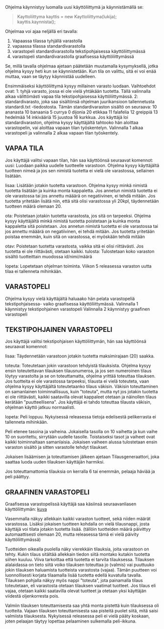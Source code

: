 Ohjelma käynnistyy luomalla uusi käyttöliittymä ja käynnistämällä se:
>Kayttoliittyma kayttis = new Kayttoliittyma(lukija);        
>kayttis.kaynnista();

Ohjelmaa voi ajaa neljällä eri tavalla: 
1) Vapaassa tilassa tyhjällä varastolla
2) vapaassa tilassa standardivarastolla
3) varastopeli standardivarastolla tekstipohjaisessa käyttöliittymässä
4) varastopeli standardivarastolla graafisessa käyttöliittymässä

Se, millä tavalla ohjelmaa ajetaan päätetään muutamalla kysymyksellä, jotka ohjelma kysyy heti kun se käynnistetään.
Kun tila on valittu, sitä ei voi enää muttaa, vaan se täytyy käynnistää uudelleen.

Ensimmäiseksi käyttöliittymä kysyy millainen varasto luodaan. Vaihtoehdot ovat:
1: tyhjä varasto, jossa ei ole vielä yhtäkään tuotetta. Tällä valinnalla alkaa välittömästi vapaa tila tekstipohjaisessa 
käyttöliittymässä. 
2: standardivarasto, joka saa sisältönsä ohjelman juurikansioon tallennetusta standardi.txt -tiedostosta. Tämän 
standardivaraston sisältö on seuraava: 
10 ananasta 
10 banaania 
5 currya
0 dijonia
20 etikkaa
11 falafelia
12 greippiä
13 hedelmää
14 inkivääriä
15 juustoa
16 kurkkua. 
Jos käyttäjä loi standardivaraston, ohjelma kysyy käyttäjältä tahtooko hän aloittaa varastopelin, vai aloittaa vapaan tilan 
työskentelyn. Valinnalla 1 alkaa varastopeli ja valinnalla 2 alkaa vapaan tilan työskentely.

## VAPAA TILA

Jos käyttäjä valitsi vapaan tilan, hän saa käyttöönsä seuraavat komennot:
uusi: Luodaan paikka uudelle tuotteelle varastoon. Ohjelma kysyy käyttäjältä tuotteen nimeä ja jos sen nimistä tuotetta ei 
vielä ole varastossa, sellainen lisätään.

lisaa: Lisätään jotakin tuotetta varastoon. Ohjelma kysyy minkä nimistä tuotetta lisätään ja kuinka monta kappaletta. Jos 
annetun nimistä tuotetta ei ole varastossa tai jos annettu määärä on negatiivinen, ei tehdä mitään. Jos tuotetta yritetään 
lisätä niin, että sitä olisi varastossa yli 20kpl, täydennetään tuotteen määrä olemaan 20.

ota: Poistetaan jotakin tuotetta varastosta, jos sitä on tarpeeksi. Ohjelma kysyy käyttäjältä minkä nimistä tuotetta 
poistetaan ja kuinka monta kappaletta sitä poistetaan. Jos annetun nimistä tuotetta ei ole varastossa tai jos annettu määärä 
on negatiivinen, ei tehdä mitään. Jos tuotetta yritetään poistaa enemmän, kuin sitä on varastossa, ei myöskään tehdä mitään

otav: Poistetaan tuotetta varastosta, vaikka sitä ei olisi riittävästi. Jos tuotetta ei ole riittävästi, otetaan kaikki.
tulosta: Tulostetaan koko varaston sisältö tuotteittain muodossa id/nimi/määrä

lopeta: Lopetetaan ohjelman toiminta. Viikon 5 releasessa varaston uutta tilaa ei tallenneta mihinkään.

## VARASTOPELI

Ohjelma kysyy vielä käyttäjältä haluaako hän pelata varastopeliä tekstipohjaisessa- vaiko graafisessa käyttöliittymässä.
Valinnalla 1 käynnistyy tekstipohjainen varastopeli
Valinnalla 2 käynnistyy graafinen varastopeli

## TEKSTIPOHJAINEN VARASTOPELI

Jos käyttäjä valitsi tekstipohjaisen käyttöliittymän, hän saa käyttöönsä seuraavat komennot:

lisaa: Täydennetään varastoon jotakin tuotetta maksimirajaan (20) saakka.

toteuta: Toteutetaan jokin varastoon tehdyistä tilauksista. Ohjelma kysyy ensin toteutettavan tilauksen tilausnumeroa, ja jos 
sen numeroinen tilaus löytyy varastolta ja se on toteuttamatta, ohjelma yrittää toteuttaa tilauksen. Jos tuotteita ei ole
varastossa tarpeeksi, tilausta ei vielä toteuteta, vaan ohjelma kysyy käyttäjältä toteutetaanko tilaus väkisin. Väkisin
toteuttaminen on samanlainen toiminnallisuus, kuin "toteuta", mutta nyt jos jotakin tuotetta ei ole riittävästi, kaikki 
saatavilla olevat kappaleet otetaan ja näinollen tilaus kerätään "puutteellisena". Jos käyttäjä ei tahdo toteuttaa tilausta
väkisin, ohjelman käyttö jatkuu normaalisti.

lopeta: Peli loppuu. Nykyisessä releasessa tietoja edelisestä pelikerrasta ei tallenneta mihinkään.

Peli etenee tasoina ja vaiheina. Jokaisella tasolla on 10 vaihetta ja kun vaihe 10 on suoritettu, sirrytään uudelle tasolle.
Toistaiseksi tasot ja vaiheet  ovat kaikki toiminnaltaan samanlaisia. Jokaisen vaiheen alussa tulostetaan ensin varaston sisältö 
ja sitten varastolle tehdyt tilaukset.

Jokaisen lisäämisen ja toteuttamisen jälkeen ajetaan Tilausgeneraattori, joka saattaa luoda uuden tilauksen käyttäjän
harmiksi.

Jos toteuttamattomia tilauksia on kerralla 6 tai enemmän, pelaaja häviää ja peli päättyy.

## GRAAFINEN VARASTOPELI

Graafisessa varastopelissä käyttäjä saa käsiinsä seuraavanliasen käyttöliittymän:
[kuva](https://raw.githubusercontent.com/Hipsterisiili/ohjelmistotuotanto/master/dokumentointi/graafinen%20varastopeli.png)

Vasemmalla näkyy allekkain kaikki varaston tuotteet, sekä niiden määrät varastossa. Lisäksi jokaisen tuotteen kohdalla on vielä
tilausnappi, josta käyttäjä voi tilata jotakin tuotetta lisää. (tällöin tuotteiden määrä päivittyy automaattisesti olemaan
20, mutta releasessa tämä ei vielä päivity käyttöliittymässä)

Tuotteiden oikealla puolella näky vierekkäin tilauksia, joita varastoon on tehty. Kukin tilaus sitältää allekkain tiedon siitä
montako kutakin tuotetta siihen kuuluu. Viiva tarkoittaa että tuotetta ei tarvita tilauksessa. Tilauksen alalaidassa on tieto siitä
voiko tilauksen toteuttaa jo (valmis) vai puuttuuko jokin tilauksen haluamista tuotteista varastosta (vajaa). Tämän puutteen voi
luonnollisesti korjata tilaamalla lisää tuotetta edellä kuvatulla tavalla. Tilauksen pohjalla näkyy myös nappi "toteuta", jota
painamalla tilaus toteutetaan, eli varastosta otetaan tilauksen vaatimat tuotteet. Jos tilaus eli vajaa, otetaan kaikki saatavilla
olevat tuotteet ja otetaan yksi käyttäjän viidestä oljenkorresta pois.

Valmiin tilauksen toteuttamisesta saa yhtä monta pistettä kuin tilauksessa oli tuotteita.
Vajaan tilauksen toteuttamisesta saa pisteitä puolet siitä, mitä saisi valmiista tilauksesta.
Nykyisessä releasessa peli ei vielä pääty koskaan, joten pelaajan täytyy lopettaa pelaaminen sulkemalla peli-ikkuna.
